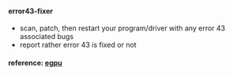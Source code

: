 #### error43-fixer
- scan, patch, then restart your program/driver with any error 43 associated bugs
- report rather error 43 is fixed or not

#### reference: [egpu](https://egpu.io/nvidia-error43-fixer)
